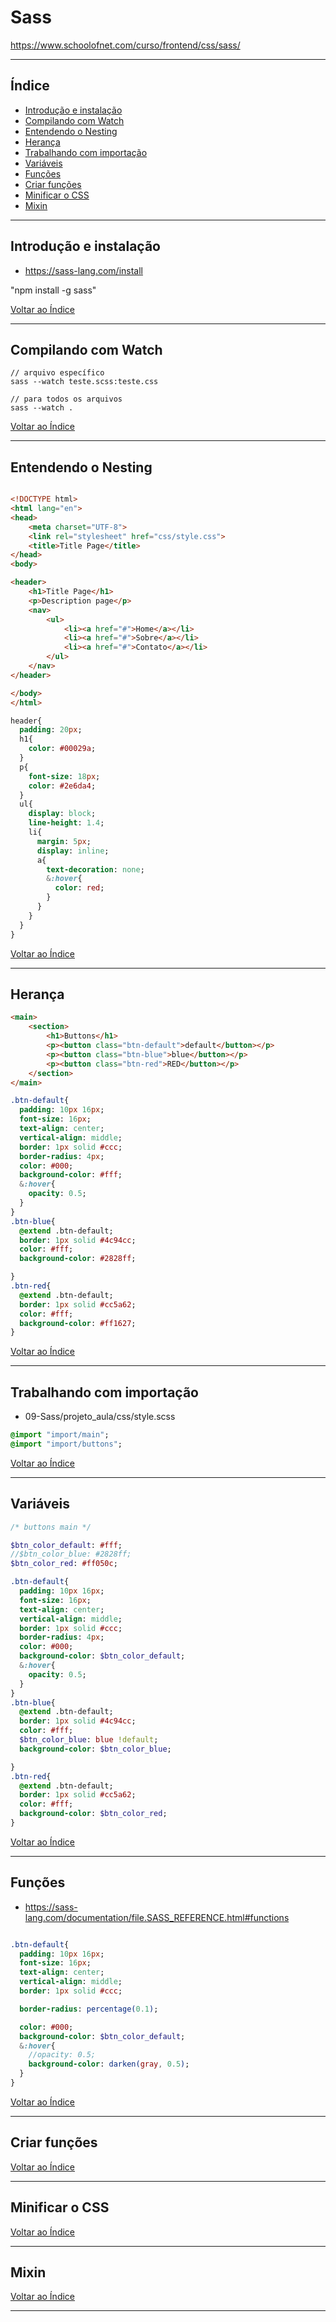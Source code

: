 # Sass

https://www.schoolofnet.com/curso/frontend/css/sass/

---

## <a name="indice">Índice</a>

- [Introdução e instalação](#parte1)   
- [Compilando com Watch](#parte2)   
- [Entendendo o Nesting](#parte3)   
- [Herança](#parte4)   
- [Trabalhando com importação](#parte5)   
- [Variáveis](#parte6)   
- [Funções](#parte7)   
- [Criar funções](#parte8)   
- [Minificar o CSS](#parte9)   
- [Mixin](#parte10)   


---

## <a name="parte1">Introdução e instalação</a>

- https://sass-lang.com/install

"npm install -g sass"

[Voltar ao Índice](#indice)

---


## <a name="parte2">Compilando com Watch</a>

```
// arquivo específico
sass --watch teste.scss:teste.css

// para todos os arquivos
sass --watch . 
```




[Voltar ao Índice](#indice)

---


## <a name="parte3">Entendendo o Nesting</a>

```html

<!DOCTYPE html>
<html lang="en">
<head>
    <meta charset="UTF-8">
    <link rel="stylesheet" href="css/style.css">
    <title>Title Page</title>
</head>
<body>

<header>
    <h1>Title Page</h1>
    <p>Description page</p>
    <nav>
        <ul>
            <li><a href="#">Home</a></li>
            <li><a href="#">Sobre</a></li>
            <li><a href="#">Contato</a></li>
        </ul>
    </nav>
</header>

</body>
</html>

```

```sass
header{
  padding: 20px;
  h1{
    color: #00029a;
  }
  p{
    font-size: 18px;
    color: #2e6da4;
  }
  ul{
    display: block;
    line-height: 1.4;
    li{
      margin: 5px;
      display: inline;
      a{
        text-decoration: none;
        &:hover{
          color: red;
        }
      }
    }
  }
}
```

[Voltar ao Índice](#indice)

---


## <a name="parte4">Herança</a>

```html
<main>
    <section>
        <h1>Buttons</h1>
        <p><button class="btn-default">default</button></p>
        <p><button class="btn-blue">blue</button></p>
        <p><button class="btn-red">RED</button></p>
    </section>
</main>
```

```sass
.btn-default{
  padding: 10px 16px;
  font-size: 16px;
  text-align: center;
  vertical-align: middle;
  border: 1px solid #ccc;
  border-radius: 4px;
  color: #000;
  background-color: #fff;
  &:hover{
    opacity: 0.5;
  }
}
.btn-blue{
  @extend .btn-default;
  border: 1px solid #4c94cc;
  color: #fff;
  background-color: #2828ff;

}
.btn-red{
  @extend .btn-default;
  border: 1px solid #cc5a62;
  color: #fff;
  background-color: #ff1627;
}
```

[Voltar ao Índice](#indice)

---


## <a name="parte5">Trabalhando com importação</a>

- 09-Sass/projeto_aula/css/style.scss
```sass
@import "import/main";
@import "import/buttons";
```

[Voltar ao Índice](#indice)

---


## <a name="parte6">Variáveis</a>

```sass
/* buttons main */

$btn_color_default: #fff;
//$btn_color_blue: #2828ff;
$btn_color_red: #ff050c;

.btn-default{
  padding: 10px 16px;
  font-size: 16px;
  text-align: center;
  vertical-align: middle;
  border: 1px solid #ccc;
  border-radius: 4px;
  color: #000;
  background-color: $btn_color_default;
  &:hover{
    opacity: 0.5;
  }
}
.btn-blue{
  @extend .btn-default;
  border: 1px solid #4c94cc;
  color: #fff;
  $btn_color_blue: blue !default;
  background-color: $btn_color_blue;

}
.btn-red{
  @extend .btn-default;
  border: 1px solid #cc5a62;
  color: #fff;
  background-color: $btn_color_red;
}
```

[Voltar ao Índice](#indice)

---


## <a name="parte7">Funções</a>

- https://sass-lang.com/documentation/file.SASS_REFERENCE.html#functions

```sass

.btn-default{
  padding: 10px 16px;
  font-size: 16px;
  text-align: center;
  vertical-align: middle;
  border: 1px solid #ccc;

  border-radius: percentage(0.1);

  color: #000;
  background-color: $btn_color_default;
  &:hover{
    //opacity: 0.5;
    background-color: darken(gray, 0.5);
  }
}

```

[Voltar ao Índice](#indice)

---


## <a name="parte8">Criar funções</a>


[Voltar ao Índice](#indice)

---


## <a name="parte9">Minificar o CSS</a>


[Voltar ao Índice](#indice)

---


## <a name="parte10">Mixin</a>


[Voltar ao Índice](#indice)

---

